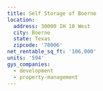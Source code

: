 ```yaml
---
title: Self Storage of Boerne
location:
  address: 30000 IH 10 West
  city: Boerne
  state: Texas
  zipcode: '78006'
net_rentable_sq_ft: '106,000'
units: '594'
gys_companies:
  - development
  - property-management
---
```


